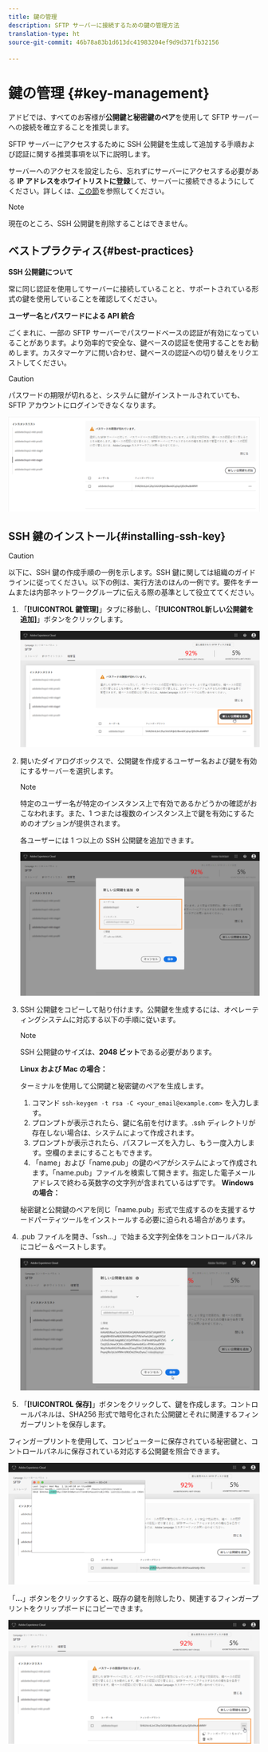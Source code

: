 ```yaml
---
title: 鍵の管理
description: SFTP サーバーに接続するための鍵の管理方法
translation-type: ht
source-git-commit: 46b78a83b1d613dc41983204ef9d9d371fb32156

---
```



# 鍵の管理 {#key-management}

アドビでは、すべてのお客様が&#x200B;**公開鍵と秘密鍵のペア**&#x200B;を使用して SFTP サーバーへの接続を確立することを推奨します。

SFTP サーバーにアクセスするために SSH 公開鍵を生成して追加する手順および認証に関する推奨事項を以下に説明します。

サーバーへのアクセスを設定したら、忘れずにサーバーにアクセスする必要がある **IP アドレスをホワイトリストに登録**&#x200B;して、サーバーに接続できるようにしてください。詳しくは、[この節](../../instances-settings/using/ip-whitelisting-instance-access.md)を参照してください。

>[!NOTE]
>
>現在のところ、SSH 公開鍵を削除することはできません。

## ベストプラクティス{#best-practices}

**SSH 公開鍵について**

常に同じ認証を使用してサーバーに接続していることと、サポートされている形式の鍵を使用していることを確認してください。

**ユーザー名とパスワードによる API 統合**

ごくまれに、一部の SFTP サーバーでパスワードベースの認証が有効になっていることがあります。より効率的で安全な、鍵ベースの認証を使用することをお勧めします。カスタマーケアに問い合わせ、鍵ベースの認証への切り替えをリクエストしてください。

>[!CAUTION]
>
>パスワードの期限が切れると、システムに鍵がインストールされていても、SFTP アカウントにログインできなくなります。

![](assets/control_panel_passwordexpires.png)

## SSH 鍵のインストール{#installing-ssh-key}

>[!CAUTION]
>
>以下に、SSH 鍵の作成手順の一例を示します。SSH 鍵に関しては組織のガイドラインに従ってください。以下の例は、実行方法のほんの一例です。要件をチームまたは内部ネットワークグループに伝える際の基準として役立ててください。

1. 「**[!UICONTROL 鍵管理]**」タブに移動し、「**[!UICONTROL &#x200B;新しい公開鍵を追加]**」ボタンをクリックします。

   ![](assets/key0.png)

1. 開いたダイアログボックスで、公開鍵を作成するユーザー名および鍵を有効にするサーバーを選択します。

   >[!NOTE]
   >
   >特定のユーザー名が特定のインスタンス上で有効であるかどうかの確認がおこなわれます。また、1 つまたは複数のインスタンス上で鍵を有効にするためのオプションが提供されます。
   >
   >各ユーザーには 1 つ以上の SSH 公開鍵を追加できます。

   ![](assets/key1.png)

1. SSH 公開鍵をコピーして貼り付けます。公開鍵を生成するには、オペレーティングシステムに対応する以下の手順に従います。

   >[!NOTE]
   >
   >SSH 公開鍵のサイズは、**2048 ビット**&#x200B;である必要があります。

   **Linux および Mac の場合：**

   ターミナルを使用して公開鍵と秘密鍵のペアを生成します。
   1. コマンド `ssh-keygen -t rsa -C <your_email@example.com>` を入力します。
   1. プロンプトが表示されたら、鍵に名前を付けます。.ssh ディレクトリが存在しない場合は、システムによって作成されます。
   1. プロンプトが表示されたら、パスフレーズを入力し、もう一度入力します。空欄のままにすることもできます。
   1. 「name」および「name.pub」の鍵のペアがシステムによって作成されます。「name.pub」ファイルを検索して開きます。指定した電子メールアドレスで終わる英数字の文字列が含まれているはずです。
   **Windows の場合：**

   秘密鍵と公開鍵のペアを同じ「name.pub」形式で生成するのを支援するサードパーティツールをインストールする必要に迫られる場合があります。

1. .pub ファイルを開き、「ssh...」で始まる文字列全体をコントロールパネルにコピー＆ペーストします。

   ![](assets/publickey.png)

1. 「**[!UICONTROL 保存]**」ボタンをクリックして、鍵を作成します。コントロールパネルは、SHA256 形式で暗号化された公開鍵とそれに関連するフィンガープリントを保存します。

フィンガープリントを使用して、コンピューターに保存されている秘密鍵と、コントロールパネルに保存されている対応する公開鍵を照合できます。

![](assets/fingerprint_compare.png)

「**...**」ボタンをクリックすると、既存の鍵を削除したり、関連するフィンガープリントをクリップボードにコピーできます。

![](assets/key_options.png)
